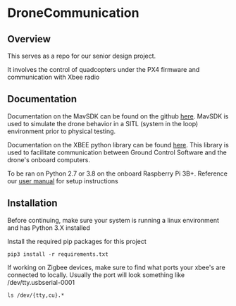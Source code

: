 # DroneCommunication

## Overview
This serves as a repo for our senior design project.

It involves the control of quadcopters under the PX4 firmware and communication with Xbee radio

## Documentation
Documentation on the MavSDK can be found on the github [here](https://github.com/mavlink/MAVSDK). MavSDK is used to simulate the drone behavior in a SITL (system in the loop) environment prior to physical testing.

Documentation on the XBEE python library can be found [here](https://xbplib.readthedocs.io/en/latest/getting_started_with_xbee_python_library.html). This library is used to facilitate communication between Ground Control Software and the drone's onboard computers.

To be ran on Python 2.7 or 3.8 on the onboard Raspberry Pi 3B+. Reference our [user manual](https://drive.google.com/drive/u/0/folders/1BpD5cyexIqJkpC1YarY-sfYrys9aw6gL) for setup instructions



## Installation
Before continuing, make sure your system is running a linux environment and has Python 3.X installed

Install the required pip packages for this project 
```
pip3 install -r requirements.txt
````
If working on Zigbee devices, make sure to find what ports your xbee's are connected to locally. Usually the port will look something like /dev/tty.usbserial-0001
```
ls /dev/{tty,cu}.*
```
